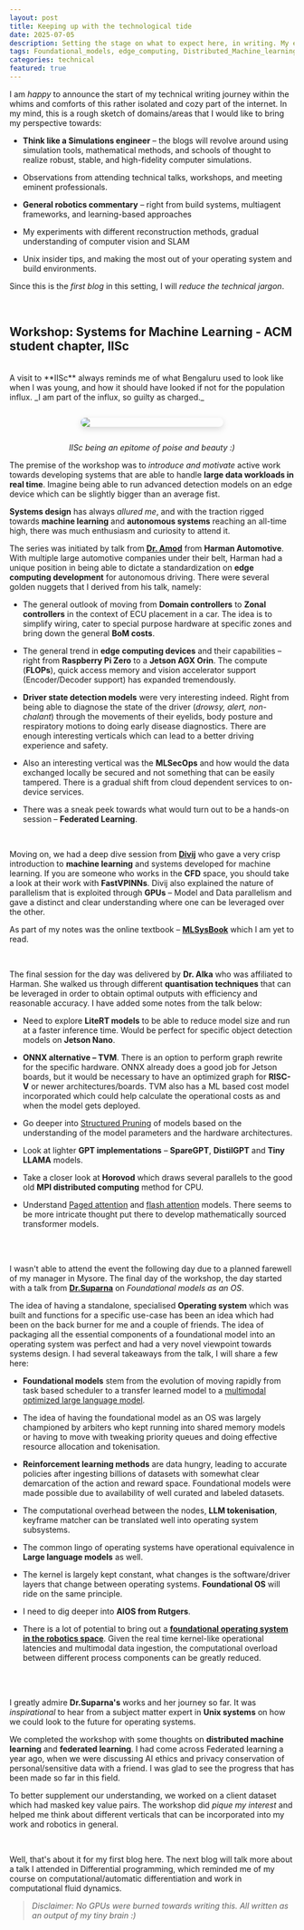 ```yaml
---
layout: post
title: Keeping up with the technological tide
date: 2025-07-05
description: Setting the stage on what to expect here, in writing. My experience at a workshop covering systems for Machine Learning
tags: Foundational_models, edge_computing, Distributed_Machine_learning, Model_quantisation
categories: technical
featured: true
---
```


I am _happy_ to announce the start of my technical writing journey within the whims and comforts of this rather isolated and cozy part of the internet. In my mind, this is a rough sketch of domains/areas that I would like to bring my perspective towards:

- **Think like a Simulations engineer** – the blogs will revolve around using simulation tools, mathematical methods, and schools of thought to realize robust, stable, and high-fidelity computer simulations.


- Observations from attending technical talks, workshops, and meeting eminent professionals.


- **General robotics commentary** – right from build systems, multiagent frameworks, and learning-based approaches


- My experiments with different reconstruction methods, gradual understanding of computer vision and SLAM


- Unix insider tips, and making the most out of your operating system and build environments. 

Since this is the _first blog_ in this setting, I will _reduce the technical jargon_.

<br>

## Workshop: Systems for Machine Learning - ACM student chapter, IISc
<br>
A visit to **IISc** always reminds me of what Bengaluru used to look like when I was young, and how it should have looked if not for the population influx. _I am part of the influx, so guilty as charged._

<img src="/assets/img/posts/iisc.jpg" style="display: block; margin: 2em auto; max-width: 50%; height: auto; border-radius: 8px; box-shadow: 0 4px 12px rgba(0, 0, 0, 0.15);">

<p style="text-align: center;"><em>IISc being an epitome of poise and beauty :)</em></p>

The premise of the workshop was to _introduce and motivate_ active work towards developing systems that are able to handle **large data workloads in real time**. Imagine being able to run advanced detection models on an edge device which can be slightly bigger than an average fist. 

**Systems design** has always _allured me_, and with the traction rigged towards **machine learning** and **autonomous systems** reaching an all-time high, there was much enthusiasm and curiosity to attend it. 


The series was initiated by talk from [**Dr. Amod**](https://www.linkedin.com/in/ajga2/) from **Harman Automotive**. With multiple large automotive companies under their belt, Harman had a unique position in being able to dictate a standardization on **edge computing development** for autonomous driving. There were several golden nuggets that I derived from his talk, namely:

- The general outlook of moving from **Domain controllers** to **Zonal controllers** in the context of ECU placement in a car. The idea is to simplify wiring, cater to special purpose hardware at specific zones and bring down the general **BoM costs**.


- The general trend in **edge computing devices** and their capabilities – right from **Raspberry Pi Zero** to a **Jetson AGX Orin**. The compute (**FLOPs**), quick access memory and vision accelerator support (Encoder/Decoder support) has expanded tremendously.


- **Driver state detection models** were very interesting indeed. Right from being able to diagnose the state of the driver (_drowsy, alert, non-chalant_) through the movements of their eyelids, body posture and respiratory motions to doing early disease diagnostics. There are enough interesting verticals which can lead to a better driving experience and safety. 


- Also an interesting vertical was the **MLSecOps** and how would the data exchanged locally be secured and not something that can be easily tampered. There is a gradual shift from cloud dependent services to on-device services. 


- There was a sneak peek towards what would turn out to be a hands-on session – **Federated Learning**. 

<br>

Moving on, we had a deep dive session from [**Divij**](https://divijghose.github.io/) who gave a very crisp introduction to **machine learning** and systems developed for machine learning. If you are someone who works in the **CFD** space, you should take a look at their work with **FastVPINNs**. Divij also explained the nature of parallelism that is exploited through **GPUs** – Model and Data parallelism and gave a distinct and clear understanding where one can be leveraged over the other.

As part of my notes was the online textbook – [**MLSysBook**](https://mlsysbook.ai/) which I am yet to read.

<br>

The final session for the day was delivered by **Dr. Alka** who was affiliated to Harman. She walked us through different **quantisation techniques** that can be leveraged in order to obtain optimal outputs with efficiency and reasonable accuracy. I have added some notes from the talk below:

- Need to explore **LiteRT models** to be able to reduce model size and run at a faster inference time. Would be perfect for specific object detection models on **Jetson Nano**. 


- **ONNX alternative – TVM**. There is an option to perform graph rewrite for the specific hardware. ONNX already does a good job for Jetson boards, but it would be necessary to have an optimized graph for **RISC-V** or newer architectures/boards. TVM also has a ML based cost model incorporated which could help calculate the operational costs as and when the model gets deployed.


- Go deeper into <u>Structured Pruning</u> of models based on the understanding of the model parameters and the hardware architectures.


- Look at lighter **GPT implementations** – **SpareGPT**, **DistilGPT** and **Tiny LLAMA** models.


- Take a closer look at **Horovod** which draws several parallels to the good old **MPI distributed computing** method for CPU.


- Understand <u>Paged attention</u> and <u>flash attention</u> models. There seems to be more intricate thought put there to develop mathematically sourced transformer models.
<br>

<br>

I wasn't able to attend the event the following day due to a planned farewell of my manager in Mysore. The final day of the workshop, the day started with a talk from [**Dr.Suparna**](https://www.linkedin.com/in/suparna-bhattacharya-5a7798b/) on <i>Foundational models as an OS</i>.

The idea of having a standalone, specialised **Operating system** which was built and functions for a specific use-case has been an idea which had been on the back burner for me and a couple of friends. The idea of packaging all the essential components of a foundational model into an operating system was perfect and had a very novel viewpoint towards systems design. I had several takeaways from the talk, I will share a few here:

- **Foundational models** stem from the evolution of moving rapidly from task based scheduler to a transfer learned model to a <u>multimodal optimized large language model</u>.


- The idea of having the foundational model as an OS was largely championed by arbiters who kept running into shared memory models or having to move with tweaking priority queues and doing effective resource allocation and tokenisation.


- **Reinforcement learning methods** are data hungry, leading to accurate policies after ingesting billions of datasets with somewhat clear demarcation of the action and reward space. Foundational models were made possible due to availability of well curated and labeled datasets.


- The computational overhead between the nodes, **LLM tokenisation**, keyframe matcher can be translated well into operating system subsystems.


- The common lingo of operating systems have operational equivalence in **Large language models** as well.


- The kernel is largely kept constant, what changes is the software/driver layers that change between operating systems. **Foundational OS** will ride on the same principle.


- I need to dig deeper into **AIOS from Rutgers**.


- There is a lot of potential to bring out a **<u>foundational operating system in the robotics space</u>**. Given the real time kernel-like operational latencies and multimodal data ingestion, the computational overload between different process components can be greatly reduced. 

<br>
<br>

I greatly admire **Dr.Suparna's** works and her journey so far. It was _inspirational_ to hear from a subject matter expert in **Unix systems** on how we could look to the future for operating systems.


We completed the workshop with some thoughts on **distributed machine learning** and **federated learning**. I had come across Federated learning a year ago, when we were discussing AI ethics and privacy conservation of personal/sensitive data with a friend. I was glad to see the progress that has been made so far in this field. 

To better supplement our understanding, we worked on a client dataset which had masked key value pairs. The workshop did _pique my interest_ and helped me think about different verticals that can be incorporated into my work and robotics in general.

<br>

Well, that's about it for my first blog here. The next blog will talk more about a talk I attended in Differential programming, which reminded me of my course on computational/automatic differentiation and work in computational fluid dynamics.


> _Disclaimer: No GPUs were burned towards writing this. All written as an output of my tiny brain :)_